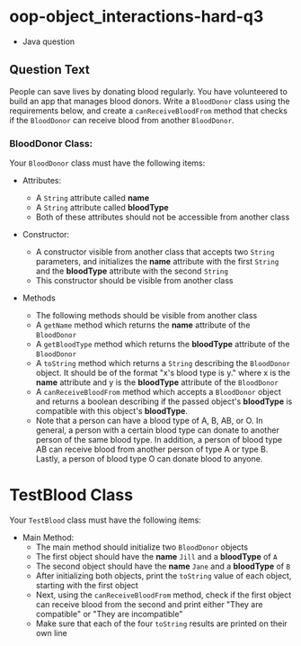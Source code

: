 # oop-object_interactions-hard-q3

- Java question

## Question Text

People can save lives by donating blood regularly. You have volunteered to build an app that manages blood donors. Write
a `BloodDonor` class using the requirements below, and create a `canReceiveBloodFrom` method that checks if the 
`BloodDonor` can receive blood from another `BloodDonor`.

### BloodDonor Class:

Your `BloodDonor` class must have the following items:

- Attributes:
    - A `String` attribute called **name**
    - A `String` attribute called **bloodType**
    - Both of these attributes should not be accessible from another class

- Constructor:
    - A constructor visible from another class that accepts two `String` parameters, and initializes the **name**
      attribute with the first `String` and the **bloodType** attribute with the second `String`
    - This constructor should be visible from another class

- Methods
    - The following methods should be visible from another class
    - A `getName` method which returns the **name** attribute of the `BloodDonor`
    - A `getBloodType` method which returns the **bloodType** attribute of the `BloodDonor`
    - A `toString` method which returns a `String` describing the `BloodDonor` object. It should be of the format "x's
      blood type is y." where x is the **name** attribute and y is the **bloodType** attribute of the `BloodDonor`
    - A `canReceiveBloodFrom` method which accepts a `BloodDonor` object and returns a boolean describing if the passed
      object's **bloodType** is compatible with this object's **bloodType**. 
    - Note that a person can have a blood type of A, B, AB, or O. In general, a person with a certain blood type can 
      donate to another person of the same blood type. In addition, a person of blood type AB can receive blood from 
      another person of type A or type B. Lastly, a person of blood type O can donate blood to anyone.

# TestBlood Class

Your `TestBlood` class must have the following items:

- Main Method:
    - The main method should initialize two `BloodDonor` objects
    - The first object should have the **name** `Jill` and a **bloodType** of `A`
    - The second object should have the **name** `Jane` and a **bloodType** of `B`
    - After initializing both objects, print the `toString` value of each object, starting with the first object
    - Next, using the `canReceiveBloodFrom` method, check if the first object can receive blood from the second and 
      print either "They are compatible" or "They are incompatible"
    - Make sure that each of the four `toString` results are printed on their own line
    